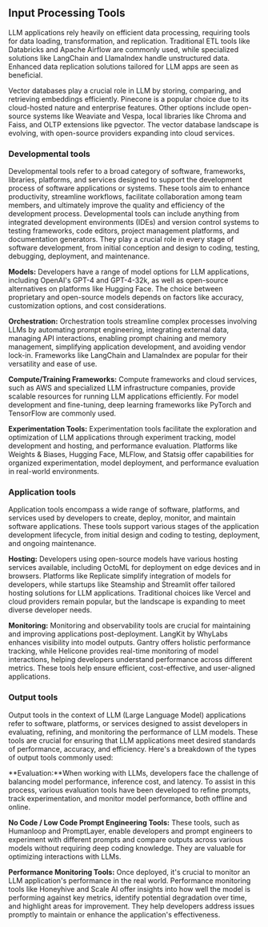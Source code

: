 ## **Input Processing Tools**
LLM applications rely heavily on efficient data processing, requiring tools for data loading, transformation, and replication. Traditional ETL tools like Databricks and Apache Airflow are commonly used, while specialized solutions like LangChain and LlamaIndex handle unstructured data. Enhanced data replication solutions tailored for LLM apps are seen as beneficial.

Vector databases play a crucial role in LLM by storing, comparing, and retrieving embeddings efficiently. Pinecone is a popular choice due to its cloud-hosted nature and enterprise features. Other options include open-source systems like Weaviate and Vespa, local libraries like Chroma and Faiss, and OLTP extensions like pgvector. The vector database landscape is evolving, with open-source providers expanding into cloud services.

### **Developmental tools**
Developmental tools refer to a broad category of software, frameworks, libraries, platforms, and services designed to support the development process of software applications or systems. These tools aim to enhance productivity, streamline workflows, facilitate collaboration among team members, and ultimately improve the quality and efficiency of the development process. Developmental tools can include anything from integrated development environments (IDEs) and version control systems to testing frameworks, code editors, project management platforms, and documentation generators. They play a crucial role in every stage of software development, from initial conception and design to coding, testing, debugging, deployment, and maintenance.

**Models:** Developers have a range of model options for LLM applications, including OpenAI's GPT-4 and GPT-4-32k, as well as open-source alternatives on platforms like Hugging Face. The choice between proprietary and open-source models depends on factors like accuracy, customization options, and cost considerations.

**Orchestration:** Orchestration tools streamline complex processes involving LLMs by automating prompt engineering, integrating external data, managing API interactions, enabling prompt chaining and memory management, simplifying application development, and avoiding vendor lock-in. Frameworks like LangChain and LlamaIndex are popular for their versatility and ease of use.

**Compute/Training Frameworks:** Compute frameworks and cloud services, such as AWS and specialized LLM infrastructure companies, provide scalable resources for running LLM applications efficiently. For model development and fine-tuning, deep learning frameworks like PyTorch and TensorFlow are commonly used.

**Experimentation Tools:** Experimentation tools facilitate the exploration and optimization of LLM applications through experiment tracking, model development and hosting, and performance evaluation. Platforms like Weights & Biases, Hugging Face, MLFlow, and Statsig offer capabilities for organized experimentation, model deployment, and performance evaluation in real-world environments.

### **Application tools**
Application tools encompass a wide range of software, platforms, and services used by developers to create, deploy, monitor, and maintain software applications. These tools support various stages of the application development lifecycle, from initial design and coding to testing, deployment, and ongoing maintenance.

**Hosting:** Developers using open-source models have various hosting services available, including OctoML for deployment on edge devices and in browsers. Platforms like Replicate simplify integration of models for developers, while startups like Steamship and Streamlit offer tailored hosting solutions for LLM applications. Traditional choices like Vercel and cloud providers remain popular, but the landscape is expanding to meet diverse developer needs.

**Monitoring:** Monitoring and observability tools are crucial for maintaining and improving applications post-deployment. LangKit by WhyLabs enhances visibility into model outputs. Gantry offers holistic performance tracking, while Helicone provides real-time monitoring of model interactions, helping developers understand performance across different metrics. These tools help ensure efficient, cost-effective, and user-aligned applications.

### **Output tools**
Output tools in the context of LLM (Large Language Model) applications refer to software, platforms, or services designed to assist developers in evaluating, refining, and monitoring the performance of LLM models. These tools are crucial for ensuring that LLM applications meet desired standards of performance, accuracy, and efficiency. Here's a breakdown of the types of output tools commonly used:

**Evaluation:**When working with LLMs, developers face the challenge of balancing model performance, inference cost, and latency. To assist in this process, various evaluation tools have been developed to refine prompts, track experimentation, and monitor model performance, both offline and online.

**No Code / Low Code Prompt Engineering Tools:** These tools, such as Humanloop and PromptLayer, enable developers and prompt engineers to experiment with different prompts and compare outputs across various models without requiring deep coding knowledge. They are valuable for optimizing interactions with LLMs.

**Performance Monitoring Tools:** Once deployed, it's crucial to monitor an LLM application's performance in the real world. Performance monitoring tools like Honeyhive and Scale AI offer insights into how well the model is performing against key metrics, identify potential degradation over time, and highlight areas for improvement. They help developers address issues promptly to maintain or enhance the application's effectiveness.




